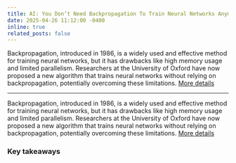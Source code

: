 ```yaml
---
title: AI: You Don’t Need Backpropagation To Train Neural Networks Anymore
date: 2025-04-26 11:12:00 -0400
inline: true
related_posts: false
---
```


Backpropagation, introduced in 1986, is a widely used and effective method for training neural networks, but it has drawbacks like high memory usage and limited parallelism. Researchers at the University of Oxford have now proposed a new algorithm that trains neural networks without relying on backpropagation, potentially overcoming these limitations. [More details](https://ai.gopubby.com/you-dont-need-backpropagation-to-train-neural-networks-anymore-e989d75564cb)

---

Backpropagation, introduced in 1986, is a widely used and effective method for training neural networks, but it has drawbacks like high memory usage and limited parallelism. Researchers at the University of Oxford have now proposed a new algorithm that trains neural networks without relying on backpropagation, potentially overcoming these limitations. [More details](https://ai.gopubby.com/you-dont-need-backpropagation-to-train-neural-networks-anymore-e989d75564cb)

### Key takeaways
